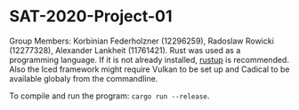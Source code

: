 # SAT-2020-Project-01

Group Members: Korbinian Federholzner (12296259), Radoslaw Rowicki (12277328), Alexander Lankheit (11761421).
Rust was used as a programming language. If it is not already installed, [rustup](https://rustup.rs/) is recommended.
Also the Iced framework might require Vulkan to be set up and Cadical to be available globaly from the commandline. 

To compile and run the program: `cargo run --release`.


